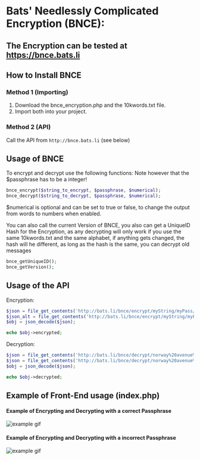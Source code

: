 # Bats' Needlessly Complicated Encryption (BNCE):

## The Encryption can be tested at https://bnce.bats.li

## How to Install BNCE
### Method 1 (Importing)
1. Download the bnce_encryption.php and the 10kwords.txt file.
2. Import both into your project.

### Method 2 (API)
Call the API from `http://bnce.bats.li` (see below)

## Usage of BNCE
To encrypt and decrypt use the following functions:
Note however that the $passphrase has to be a integer!
```php
bnce_encrypt($string_to_encrypt, $passphrase, $numerical);
bnce_decrypt($string_to_decrypt, $passphrase, $numerical);
```
$numerical is optional and can be set to true or false, to change the output from words to numbers when enabled.

You can also call the current Version of BNCE, you also can get a UniqueID Hash for the Encryption, as any decrypting will only work if you use the same 10kwords.txt and the same alphabet, if anything gets changed, the hash will he different, as long as the hash is the same, you can decrypt old messages
```php
bnce_getUniqueID();
bnce_getVersion();
```

## Usage of the API
Encryption:
```php
$json = file_get_contents('http://bats.li/bnce/encrypt/myString/myPass/false');
$json_alt = file_get_contents('http://bats.li/bnce/encrypt/myString/myPass/true');
$obj = json_decode($json);

echo $obj->encrypted;
```

Decryption:
```php
$json = file_get_contents('http://bats.li/bnce/decrypt/norway%20avenue%20ebony%20captured/myPass/false');
$json = file_get_contents('http://bats.li/bnce/decrypt/norway%20avenue%20ebony%20captured/myPass/true');
$obj = json_decode($json);

echo $obj->decrypted;
```

## Example of Front-End usage (index.php)
#### Example of Encrypting and Decrypting with a correct Passphrase
![example gif](https://i.gyazo.com/f76a1b043764df1a4d61751e35d90be5.gif)

#### Example of Encrypting and Decrypting with a incorrect Passphrase
![example gif](https://i.gyazo.com/59a8a5011a103ae05754d60589790df1.gif)

